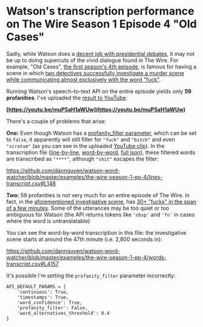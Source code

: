 # Watson's transcription performance on The Wire Season 1 Episode 4 "Old Cases"

Sadly, while Watson does a [decent job with presidential debates](https://www.youtube.com/watch?v=K41miubs1eE&list=PLLrlUAN-LoO73FrSa6yn8gsPpi7J9TJb7&index=1), it may not be up to doing supercuts of the vivid dialogue found in The Wire. For example, "Old Cases", [the first season's 4th episode](https://en.wikipedia.org/wiki/Old_Cases), is famous for having a scene in which [two detectives successfully investigate a murder scene while communicating almost exclusively with the word "fuck"](https://www.youtube.com/watch?v=1lElf7D-An8).

Running Watson's speech-to-text API on the entire episode yields only __59 profanities__. I've uploaded the [result to YouTube](https://youtu.be/muP5aH1aWUw):

__[https://youtu.be/muP5aH1aWUw](https://youtu.be/muP5aH1aWUw)__


There's a couple of problems that arise:

__One:__ Even though Watson has a [profanity_filter parameter](https://www.ibm.com/smarterplanet/us/en/ibmwatson/developercloud/doc/speech-to-text/using.shtml#profanity_filter), which can be set to `false`, it apparently will still filter for `"fuck"` and `"bitch"` and even `"scrotum"` (as you can see in the uploaded [YouTube clip](https://youtu.be/muP5aH1aWUw)). In the transcription file ([line-by-line](https://github.com/dannguyen/watson-word-watcher/blob/master/examples/the-wire-season-1-ep-4/lines-transcript.csv), [word-by-word](https://github.com/dannguyen/watson-word-watcher/blob/master/examples/the-wire-season-1-ep-4/words-transcript.csv), [full json](https://github.com/dannguyen/watson-word-watcher/blob/master/examples/the-wire-season-1-ep-4/full-transcript.json)), these filtered words are transcribed as `"****"`, although  `"shit"` escapes the filter:

https://github.com/dannguyen/watson-word-watcher/blob/master/examples/the-wire-season-1-ep-4/lines-transcript.csv#L148 

__Two:__ 59 profanities is not very much for an entire episode of The Wire. In fact, in the [aforementioned investigative scene](https://www.youtube.com/watch?v=1lElf7D-An8), has [30+ "fucks" in the span of a few minutes](http://genius.com/The-wire-cursing-scene-annotated). Some of the utterances may be too quiet or too ambiguous for Watson (the API returns tokens like `'nbsp'` and `'fn'` in cases where the word is untranslatable)

You can see the word-by-word transcription in this file: the investigative scene starts at around the 47th minute (i.e. 2,800 seconds in):

https://github.com/dannguyen/watson-word-watcher/blob/master/examples/the-wire-season-1-ep-4/words-transcript.csv#L4157


It's possible I'm setting the `profanity_filter` parameter incorrectly:

~~~
API_DEFAULT_PARAMS = {
    'continuous': True,
    'timestamps': True,
    'word_confidence': True,
    'profanity_filter': False,
    'word_alternatives_threshold': 0.4
}
~~~
